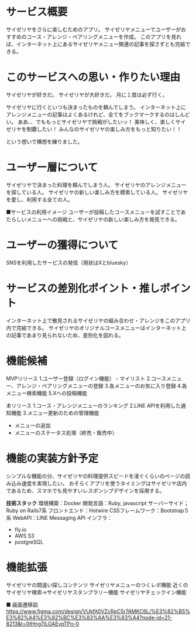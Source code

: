 # サービス概要
サイゼリヤをさらに楽しむためのアプリ。
サイゼリヤメニューでユーザーがおすすめのコース・アレンジ・ペアリングメニューを作成。
このアプリを見れば、インターネット上にあるサイゼリヤメニュー関連の記事を探さずとも完結できる。

# このサービスへの思い・作りたい理由
サイゼリヤが好きだ。
サイゼリヤが大好きだ。
月に１度は必ず行く。

サイゼリヤに行くといつも決まったものを頼んでしまう。
インターネット上にアレンジメニューの記事はよくあるけれど、全てをブックマークするのはしんどい。
ああ、、でももっとサイゼリヤで挑戦がしたいッ！
美味しく、楽しくサイゼリヤを制覇したい！
みんなのサイゼリヤの楽しみ方をもっと知りたい！！

という想いで構想を練りました。

# ユーザー層について
サイゼリヤで決まった料理を頼んでしまう人。
サイゼリヤのアレンジメニューを探している人。
サイゼリヤの新しい楽しみ方を模索している人。
サイゼリヤを愛し、利用する全ての人。

■サービスの利用イメージ
ユーザーが投稿したコースメニューを試すことであたらしいメニューへの挑戦と、サイゼリヤの新しい楽しみ方を発見できる。


# ユーザーの獲得について
SNSを利用したサービスの発信（現状はXとbluesky）

# サービスの差別化ポイント・推しポイント
インターネット上で散見されるサイゼリヤの組み合わせ・アレンジをこのアプリ内で完結できる。
サイゼリヤのオリジナルコースメニューはインターネット上の記事であまり見られないため、差別化を図れる。

# 機能候補
MVPリリース
  1.ユーザー登録（ログイン機能）
    - マイリスト
  2.コースメニュー、アレンジ・ペアリングメニューの登録
  3.各メニューのお気に入り登録
  4.各メニュー検索機能
  5.Xへの投稿機能

本リリース
1.コース・アレンジメニューのランキング
2.LINE APIを利用した通知機能
3.メニュー更新のための管理機能
  - メニューの追加
  - メニューのステータス処理（終売・販売中）

# 機能の実装方針予定
シンプルな機能の分、サイゼリヤの料理提供スピードを凌ぐくらいのページの読み込み速度を実現したい。
おそらくアプリを使うタイミングはサイゼリヤ店内であるため、スマホでも見やすいレスポンシブデザインを採用する。

**技術スタック**
環境構築：Docker
開発言語：Ruby, javascript
サーバーサイド；Ruby on Rails7系
フロントエンド：Hotwire
CSSフレームワーク：Bootstrap５系
WebAPI：LINE Messaging API
インフラ：
 - fly.io
 - AWS S3
 - postgreSQL

# 機能拡張
サイゼリヤの間違い探しコンテンツ
サイゼリヤメニューのつくレポ機能
近くのサイゼリヤ検索→サイゼリヤスタンプラリー機能
サイゼリヤチェックイン機能


■ 画面遷移図
https://www.figma.com/design/VUkfjt0VZcRpC5r7AMKC6L/%E3%82%B5%E3%82%A4%E3%82%BC%E3%83%AA%E3%83%A4?node-id=21-8213&t=0tHng7iLOAEvpTPo-0

